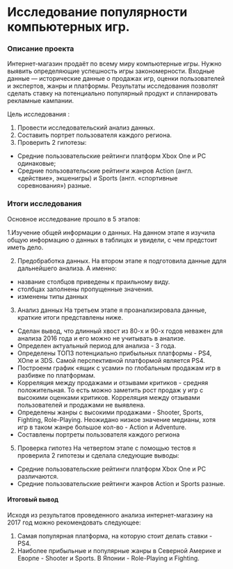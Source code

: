 # Исследование популярности компьютерных игр.

### Описание проекта
Интернет-магазин продаёт по всему миру компьютерные игры. Нужно выявить определяющие успешность игры закономерности.
Входные данные — исторические данные о продажах игр, оценки пользователей и экспертов, жанры и платформы.
Результаты исследования позволят сделать ставку на потенциально популярный продукт и спланировать рекламные кампании.

Цель исследования :
1. Провести исследовательский анализ данных.
2. Составить портрет пользователя каждого региона.
3. Проверить 2 гипотезы:
- Средние пользовательские рейтинги платформ Xbox One и PC одинаковые;
- Средние пользовательские рейтинги жанров Action (англ. «действие», экшенигры) и Sports (англ. «спортивные соревнования») разные.

### Итоги исследования
Основное исследование прошло в 5 этапов:

1.Изучение общей информации о данных.
На данном этапе я изучила общую информацию о данных в таблицах и увидели, с чем предстоит иметь дело. 

2. Предобработка данных.
На втором этапе я подготовила данные ддля дальнейшего анализа. А именно:
- название столбцов приведены к праильному виду.
- столбцах заполнены пропущенные значения.
- изменены типы данных 

3. Анализ данных
На третьем этапе я проанализировала данные, краткие итоги представлены ниже.
- Сделан вывод, что длинный хвост из 80-х и 90-х годов неважен для анализа 2016 года и его можно не учитывать в анализе.
- Определен актуальный период для анализа - 3 года.
- Определены ТОП3 потенциально прибыльных платформы - PS4, XOne и 3DS. Самой перспективной платформой является PS4.
- Построенм график «ящик с усами» по глобальным продажам игр в разбивке по платформам.
- Корреляция между продажами и отзывами критиков - средняя положительная. То есть можно заметить рост продаж у игр с высокими оценками критиков. Корреляция между отзывами пользователей и продажами не выявлена.
- Определены жанры с высокими продажами - Shooter, Sports, Fighting, Role-Playing. Неожидано низкое значение медианы, хотя игр в таком жанре большое кол-во - Action и Adventure.
- Составлены портреты пользователя каждого региона

5. Проверка гипотез
На четвертом этапе с помощью тестов я проверила 2 гипотезы и сделала следующие выводы:
- Средние пользовательские рейтинги платформ Xbox One и PC различаются.
- Средние пользовательские рейтинги жанров Action и Sports разные.

#### Итоговый вывод
Исходя из результатов проведенного анализа интернет-магазину на 2017 год можно рекомендовать следующее:
1. Самая популярная платформа, на которую стоит делать ставки - PS4.
2. Наиболее прибыльные и популярные жанры в Северной Америке и Еворпе - Shooter и Sports. В Японии - Role-Playing и Fighting.
